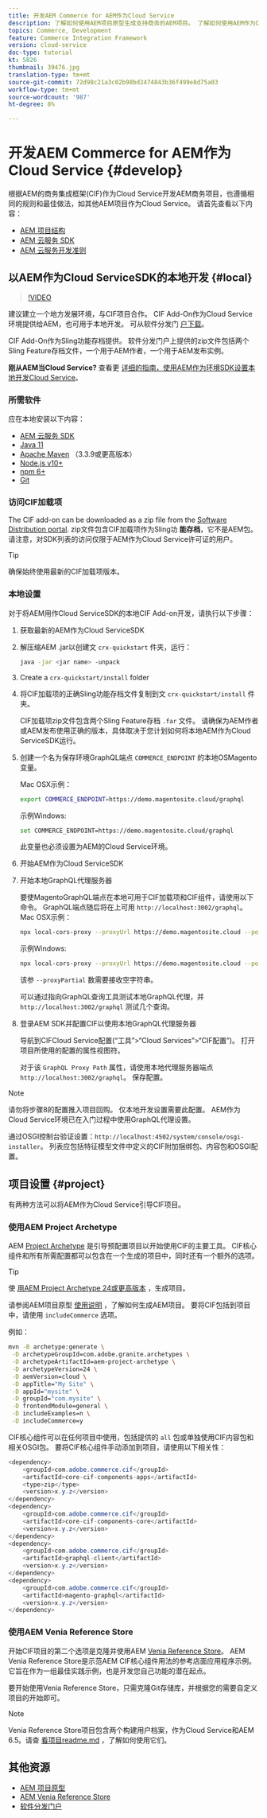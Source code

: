 ```yaml
---
title: 开发AEM Commerce for AEM作为Cloud Service
description: 了解如何使用AEM项目原型生成支持商务的AEM项目。 了解如何使用AEM作为Cloud ServiceSDK构建项目并将其部署到本地开发环境。
topics: Commerce, Development
feature: Commerce Integration Framework
version: cloud-service
doc-type: tutorial
kt: 5826
thumbnail: 39476.jpg
translation-type: tm+mt
source-git-commit: 72d98c21a3c02b98bd2474843b36f499e8d75a03
workflow-type: tm+mt
source-wordcount: '987'
ht-degree: 8%

---
```



# 开发AEM Commerce for AEM作为Cloud Service {#develop}

根据AEM的商务集成框架(CIF)作为Cloud Service开发AEM商务项目，也遵循相同的规则和最佳做法，如其他AEM项目作为Cloud Service。 请首先查看以下内容：

- [AEM 项目结构](https://docs.adobe.com/content/help/zh-Hans/experience-manager-cloud-service/implementing/developing/aem-project-content-package-structure.html)
- [AEM 云服务 SDK](https://docs.adobe.com/content/help/en/experience-manager-cloud-service/implementing/developing/aem-as-a-cloud-service-sdk.html)
- [AEM 云服务开发准则](https://docs.adobe.com/content/help/zh-Hans/experience-manager-cloud-service/implementing/developing/development-guidelines.html)

## 以AEM作为Cloud ServiceSDK的本地开发 {#local}

>[!VIDEO](https://video.tv.adobe.com/v/39476/?quality=12&learn=on)

建议建立一个地方发展环境，与CIF项目合作。 CIF Add-On作为Cloud Service环境提供给AEM，也可用于本地开发。 可从软件分发门 [户下载](https://experience.adobe.com/#/downloads/content/software-distribution/en/aemcloud.html)。

CIF Add-On作为Sling功能存档提供。 软件分发门户上提供的zip文件包括两个Sling Feature存档文件，一个用于AEM作者，一个用于AEM发布实例。

**刚从AEM当Cloud Service?** 查看更 [详细的指南，使用AEM作为环境SDK设置本地开发Cloud Service](https://docs.adobe.com/content/help/en/experience-manager-learn/cloud-service/local-development-environment-set-up/overview.html)。

### 所需软件

应在本地安装以下内容：

- [AEM 云服务 SDK](https://docs.adobe.com/content/help/en/*experience-manager-learn/cloud-service/local-development-environment-set-up/aem-runtime.html#download-the-aem-as-a-cloud-service-sdk)
- [Java 11](https://downloads.experiencecloud.adobe.com/content/software-distribution/en/general.html)
- [Apache Maven](https://maven.apache.org/) （3.3.9或更高版本）
- [Node.js v10+](https://nodejs.org/en/)
- [npm 6+](https://www.npmjs.com/)
- [Git](https://git-scm.com/)

### 访问CIF加载项

The CIF add-on can be downloaded as a zip file from the [Software Distribution portal](https://experience.adobe.com/#/downloads/content/software-distribution/en/aemcloud.html). zip文件包含CIF加载项作为Sling功 **能存档**，它不是AEM包。 请注意，对SDK列表的访问仅限于AEM作为Cloud Service许可证的用户。

>[!TIP]
>
>确保始终使用最新的CIF加载项版本。

### 本地设置

对于将AEM用作Cloud ServiceSDK的本地CIF Add-on开发，请执行以下步骤：

1. 获取最新的AEM作为Cloud ServiceSDK
2. 解压缩AEM .jar以创建文 `crx-quickstart` 件夹，运行：

   ```bash
   java -jar <jar name> -unpack
   ```

3. Create a `crx-quickstart/install` folder
4. 将CIF加载项的正确Sling功能存档文件复制到文 `crx-quickstart/install` 件夹。

   CIF加载项zip文件包含两个Sling Feature存档 `.far` 文件。 请确保为AEM作者或AEM发布使用正确的版本，具体取决于您计划如何将本地AEM作为Cloud ServiceSDK运行。

5. 创建一个名为保存环境GraphQL端点 `COMMERCE_ENDPOINT` 的本地OSMagento变量。

   Mac OSX示例：

   ```bash
   export COMMERCE_ENDPOINT=https://demo.magentosite.cloud/graphql
   ```

   示例Windows:

   ```bash
   set COMMERCE_ENDPOINT=https://demo.magentosite.cloud/graphql
   ```

   此变量也必须设置为AEM的Cloud Service环境。

6. 开始AEM作为Cloud ServiceSDK

7. 开始本地GraphQL代理服务器

   要使MagentoGraphQL端点在本地可用于CIF加载项和CIF组件，请使用以下命令。 GraphQL端点随后将在上可用 `http://localhost:3002/graphql`。
Mac OSX示例：

   ```bash
   npx local-cors-proxy --proxyUrl https://demo.magentosite.cloud --port 3002 --proxyPartial ''
   ```

   示例Windows:

   ```bash
   npx local-cors-proxy --proxyUrl https://demo.magentosite.cloud --port 3002 --proxyPartial '""'
   ```
   该参 `--proxyPartial` 数需要接收空字符串。

   可以通过指向GraphQL查询工具测试本地GraphQL代理，并 `http://localhost:3002/graphql` 测试几个查询。

8. 登录AEM SDK并配置CIF以使用本地GraphQL代理服务器

   导航到CIFCloud Service配置(“工具”>“Cloud Services”>“CIF配置”)。 打开项目所使用的配置的属性视图符。

   对于该 `GraphQL Proxy Path` 属性，请使用本地代理服务器端点 `http://localhost:3002/graphql`。 保存配置。

>[!NOTE]
>
>请勿将步骤8的配置推入项目回购。 仅本地开发设置需要此配置。 AEM作为Cloud Service环境已在入门过程中使用GraphQL代理设置。

通过OSGI控制台验证设置：`http://localhost:4502/system/console/osgi-installer`。 列表应包括特征模型文件中定义的CIF附加捆绑包、内容包和OSGI配置。

## 项目设置 {#project}

有两种方法可以将AEM作为Cloud Service引导CIF项目。

### 使用AEM Project Archetype

AEM [Project Archetype](https://github.com/adobe/aem-project-archetype) 是引导预配置项目以开始使用CIF的主要工具。 CIF核心组件和所有所需配置都可以包含在一个生成的项目中，同时还有一个额外的选项。

>[!TIP]
>
>使 [用AEM Project Archetype 24或更高版本](https://github.com/adobe/aem-project-archetype/releases) ，生成项目。

请参阅AEM项目原型 [使用说明](https://github.com/adobe/aem-project-archetype#usage) ，了解如何生成AEM项目。 要将CIF包括到项目中，请使用 `includeCommerce` 选项。

例如：

```bash
mvn -B archetype:generate \
 -D archetypeGroupId=com.adobe.granite.archetypes \
 -D archetypeArtifactId=aem-project-archetype \
 -D archetypeVersion=24 \
 -D aemVersion=cloud \
 -D appTitle="My Site" \
 -D appId="mysite" \
 -D groupId="com.mysite" \
 -D frontendModule=general \
 -D includeExamples=n \
 -D includeCommerce=y
```

CIF核心组件可以在任何项目中使用，包括提供的 `all` 包或单独使用CIF内容包和相关OSGI包。 要将CIF核心组件手动添加到项目，请使用以下相关性：

```java
<dependency>
    <groupId>com.adobe.commerce.cif</groupId>
    <artifactId>core-cif-components-apps</artifactId>
    <type>zip</type>
    <version>x.y.z</version>
</dependency>
<dependency>
    <groupId>com.adobe.commerce.cif</groupId>
    <artifactId>core-cif-components-core</artifactId>
    <version>x.y.z</version>
</dependency>
<dependency>
    <groupId>com.adobe.commerce.cif</groupId>
    <artifactId>graphql-client</artifactId>
    <version>x.y.z</version>
</dependency>
<dependency>
    <groupId>com.adobe.commerce.cif</groupId>
    <artifactId>magento-graphql</artifactId>
    <version>x.y.z</version>
</dependency>
```

### 使用AEM Venia Reference Store

开始CIF项目的第二个选项是克隆并使用AEM [Venia Reference Store](https://github.com/adobe/aem-cif-guides-venia)。 AEM Venia Reference Store是示范AEM CIF核心组件用法的参考店面应用程序示例。 它旨在作为一组最佳实践示例，也是开发您自己功能的潜在起点。

要开始使用Venia Reference Store，只需克隆Git存储库，并根据您的需要自定义项目的开始即可。

>[!NOTE]
>
>Venia Reference Store项目包含两个构建用户档案，作为Cloud Service和AEM 6.5。请查 [看项目readme.md](https://github.com/adobe/aem-cif-guides-venia/blob/main/README.md) ，了解如何使用它们。

## 其他资源

- [AEM 项目原型](https://github.com/adobe/aem-project-archetype)
- [AEM Venia Reference Store](https://github.com/adobe/aem-cif-guides-venia)
- [软件分发门户](https://experience.adobe.com/#/downloads/content/software-distribution/en/aemcloud.html)
